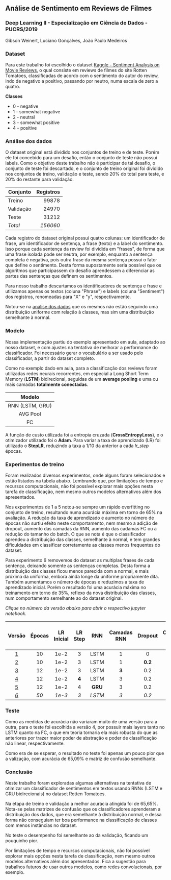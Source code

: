 ## Análise de Sentimento em Reviews de Filmes

### Deep Learning II - Especialização em Ciência de Dados - PUCRS/2019

Gibson Weinert, Luciano Gonçalves, João Paulo Medeiros

### Dataset

Para este trabalho foi escolhido o dataset [Kaggle - Sentiment Analysis on Movie Reviews](https://www.kaggle.com/c/sentiment-analysis-on-movie-reviews/data),
o qual consiste em reviews de filmes do site Rotten Tomatoes, classificadas de acordo com o sentimento do autor do review, indo de negativo a positivo, passando por neutro, numa escala de zero a quatro.

**Classes**

* 0 - negative
* 1 - somewhat negative
* 2 - neutral
* 3 - somewhat positive
* 4 - positive

### Análise dos dados

O dataset original está dividido nos conjuntos de treino e de teste. Porém ele foi concebido para um desafio, então o conjunto de teste não
possui labels. Como o objetivo deste trabalho não é participar de tal desafio, o conjunto de teste foi descartado, e o conjunto de treino original
foi dividido nos conjuntos de treino, validação e teste, sendo 20% do total para teste, e 20% do restante para validação.

| Conjunto | Registros |
|---|--:|
| Treino | 99878 |
| Validação | 24970 |
| Teste | 31212 |
| *Total* | *156060* |

Cada registro do dataset original possui quatro colunas: um identificador de frase, um identificador de sentença, a frase (texto) e a label do sentimento.
Isso porque cada sentença da review foi dividida em "frases", de forma que uma frase isolada pode ser neutra, por exemplo, enquanto a sentença completa é
negativa, pois outra frase da mesma sentença possui o fator que define o sentimento. Desta forma supostamente seria possível que os algoritmos que
participassem do desafio aprendessem a diferenciar as partes das sentenças que definem os sentimentos.

Para nosso trabalho descartamos os identificadores de sentença e frase e utilizamos apenas os textos (coluna "Phrase") e labels (coluna "Sentiment") dos registros,
renomeadas para "X" e "y", respectivamente.

Notou-se na [análise dos dados](dataset-analysis.ipynb) que os mesmos não estão seguindo uma distribuição uniforme com relação à classes, mas sim uma distribuição semelhante à normal.

### Modelo

Nossa implementação partiu do exemplo apresentado em aula, adaptado ao nosso dataset, e com ajustes na tentativa de melhorar a performance do classificador. Foi necessário gerar o vocabulário a ser usado pelo classificador, a partir do dataset completo.

Como no exemplo dado em aula, para a classificação dos reviews foram utilizadas redes neurais recorrentes, em especial a Long Short Term Memory (**LSTM**) bidirecional, seguidas de um **average pooling** e uma ou mais camadas **totalmente conectadas**.

| Modelo |
|:--:|
| RNN (LSTM, GRU) |
| AVG Pool |
| FC |

A função de custo utilizada foi a entropia cruzada (**CrossEntropyLoss**), e o otimizador utilizado foi o **Adam**. Para variar a taxa de aprendizado (LR) foi utilizado o **StepLR**, reduzindo a taxa a 1/10 da anterior a cada *lr_step* épocas.

### Experimentos de treino

Foram realizados diversos experimentos, onde alguns foram selecionados e estão listados na tabela abaixo. Lembrando que, por limitações de tempo e recursos computacionais, não foi possível explorar mais opções nesta tarefa de classificação, nem mesmo outros modelos alternativos além dos apresentados.

Nos experimentos de 1 a 5 notou-se sempre um rápido overfitting no conjunto de treino, resultando numa acurácia máxima em torno de 65% na avaliação. A redução da taxa de aprendizado e aumento no número de épocas não surtiu efeito neste comportamento, nem mesmo a adição de dropout, aumento das camadas da RNN, aumento das cadamas FC ou a redução do tamanho do batch.
O que se nota é que o classificador aprendeu a distribuição das classes, semelhante à normal, e tem grandes dificuldades em classificar corretamente as classes menos frequentes do dataset. 

Para experimento 6 removemos do dataset as multiplas frases de cada sentença, deixando somente as sentenças completas. Desta forma a distribuição das classes ficou menos parecida com a normal, e mais próxima da uniforma, embora ainda longe da uniforme propriamente dita. Também aumentamos o número de épocas e reduzimos a taxa de aprendizado inicial.
Porém o resultado foi uma acurácia máxima no treinamento em torno de 35%, reflexo da nova distribuição das classes, num comportamento semelhante ao do dataset original.

*Clique no número da versão abaixo para abrir o respectivo jupyter notebook.*

| Versão | Épocas | LR Inicial | LR Step | RNN | Camadas RNN | Dropout | Camadas FC | Máxima acurácia no treino |
|:--:|:--:|:--:|:--:|:--:|:--:|:--:|:--:|:--:|
| [1](sentiment-analysis_v01.ipynb) | 10 | 1e-2 | 3 | LSTM | 1 | 0 | 1 | 65.65% |
| [2](sentiment-analysis_v02.ipynb) | 10 | 1e-2 | 3 | LSTM | 1 | **0.2** | 1 | 65.41% |
| [3](sentiment-analysis_v03.ipynb) | 12 | 1e-2 | 3 | LSTM | **3** | 0.2 | 1 | 65.59% |
| [4](sentiment-analysis_v04.ipynb) | 12 | 1e-2 | **4** | LSTM | 3 | 0.2 | **2** | 65.33% |
| [5](sentiment-analysis_v05.ipynb) | 12 | 1e-2 | 4 | **GRU** | 3 | 0.2 | 2 | 65.37% |
| *[6](sentiment-analysis_v06.ipynb)* | *50* | *1e-3* | *3* | *LSTM* | *3* | *0.2* | *2* | *35.24%* |

### Teste

Como as medidas de acurácia não variaram muito de uma versão para a outra, para o teste foi escolhida a versão 4, por possuir mais layers tanto no LSTM quanto na FC, o que em teoria tornaria ela mais robusta do que as anteriores por trazer maior poder de abstração e poder de classificação não linear, respectivamente.

Como era de se esperar, o resultado no teste foi apenas um pouco pior que a valização, com acurácia de 65,09% e matriz de confusão semelhante.

### Conclusão

Neste trabalho foram exploradas algumas alternativas na tentativa de otimizar um classificador de sentimentos em textos usando RNNs (LSTM e GRU bidirecionais) no dataset Rotten Tomatoes.

Na etapa de treino e validação a melhor acurácia atingida foi de 65,65%. Nota-se pelas matrizes de confusão que os classificadores aprenderam a distribuição dos dados, que era semelhante à distribuição normal, e dessa forma não conseguiam ter boa performance na classificação de classes com menos instâncias no dataset.

No teste o desempenho foi semelhante ao da validação, ficando um pouquinho pior.

Por limitações de tempo e recursos computacionais, não foi possível explorar mais opções nesta tarefa de classificação, nem mesmo outros modelos alternativos além dos apresentados. Fica a sugestão para trabalhos futuros de usar outros modelos, como redes convolucionais, por exemplo.
